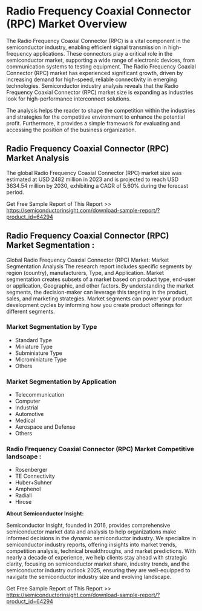 <H1>Radio Frequency Coaxial Connector (RPC) Market Overview</H1>

The Radio Frequency Coaxial Connector (RPC) is a vital component in the semiconductor industry, enabling efficient signal transmission in high-frequency applications. These connectors play a critical role in the semiconductor market, supporting a wide range of electronic devices, from communication systems to testing equipment. The Radio Frequency Coaxial Connector (RPC) market has experienced significant growth, driven by increasing demand for high-speed, reliable connectivity in emerging technologies. Semiconductor industry analysis reveals that the Radio Frequency Coaxial Connector (RPC) market size is expanding as industries look for high-performance interconnect solutions.

The analysis helps the reader to shape the competition within the industries and strategies for the competitive environment to enhance the potential profit. Furthermore, it provides a simple framework for evaluating and accessing the position of the business organization. 

<H2>Radio Frequency Coaxial Connector (RPC) Market Analysis</H2>

The global Radio Frequency Coaxial Connector (RPC) market size was estimated at USD 2482 million in 2023 and is projected to reach USD 3634.54 million by 2030, exhibiting a CAGR of 5.60% during the forecast period.

Get Free Sample Report of This Report >> https://semiconductorinsight.com/download-sample-report/?product_id=64294

<H2>Radio Frequency Coaxial Connector (RPC) Market Segmentation :</H2>

Global Radio Frequency Coaxial Connector (RPC) Market: Market Segmentation Analysis The research report includes specific segments by region (country), manufacturers, Type, and Application. Market segmentation creates subsets of a market based on product type, end-user or application, Geographic, and other factors. By understanding the market segments, the decision-maker can leverage this targeting in the product, sales, and marketing strategies. Market segments can power your product development cycles by informing how you create product offerings for different segments.


<H3>Market Segmentation by Type</H3>

-  Standard Type
-  Miniature Type
-  Subminiature Type
-  Microminiature Type
-  Others

<H3>Market Segmentation by Application</H3>

-  Telecommunication
-  Computer
-  Industrial
-  Automotive
-  Medical
-  Aerospace and Defense
-  Others

<H3>Radio Frequency Coaxial Connector (RPC) Market Competitive landscape :</H3>

-  Rosenberger
-  TE Connectivity
-  Huber+Suhner
-  Amphenol
-  Radiall
-  Hirose

<B>About Semiconductor Insight:</B>

Semiconductor Insight, founded in 2016, provides comprehensive semiconductor market data and analysis to help organizations make informed decisions in the dynamic semiconductor industry. We specialize in semiconductor industry reports, offering insights into market trends, competition analysis, technical breakthroughs, and market predictions. With nearly a decade of experience, we help clients stay ahead with strategic clarity, focusing on semiconductor market share, industry trends, and the semiconductor industry outlook 2025, ensuring they are well-equipped to navigate the semiconductor industry size and evolving landscape.

Get Free Sample Report of This Report >> https://semiconductorinsight.com/download-sample-report/?product_id=64294
